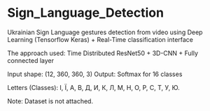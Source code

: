 # Sign_Language_Detection
Ukrainian Sign Language gestures detection from video using Deep Learning (Tensorflow Keras) + Real-Time classification interface

The approach used: Time Distributed ResNet50 + 3D-CNN + Fully connected layer

Input shape: (12, 360, 360, 3)
Output: Softmax for 16 classes

Letters (Classes): І, Ї, А, В, Д, И, К, Л, М, Н, О, Р, С, Т, У, Ю.

Note: Dataset is not attached.
